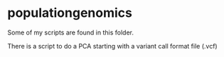 # populationgenomics

Some of my scripts are found in this folder.

There is a script to do a PCA starting with a variant call format file (.vcf)
